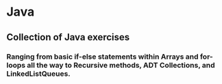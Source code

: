 # Java
## Collection of Java exercises 
### Ranging from basic if-else statements within Arrays and for-loops all the way to Recursive methods, ADT Collections, and LinkedListQueues.
